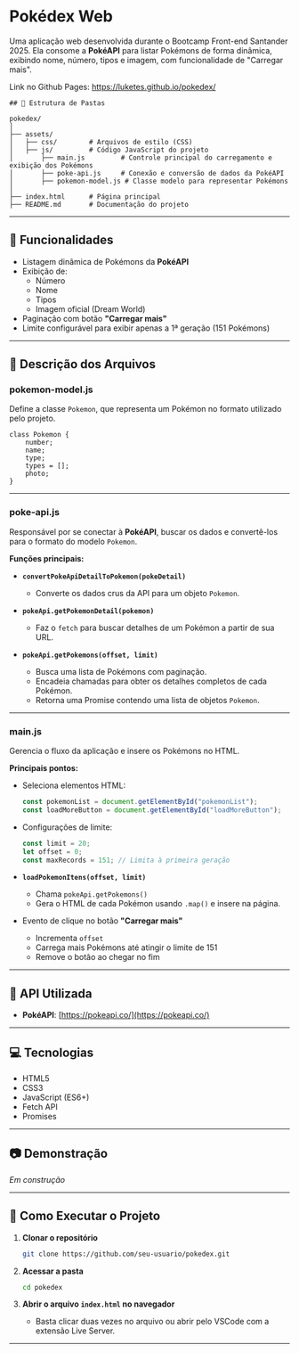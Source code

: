 
# Pokédex Web

Uma aplicação web desenvolvida durante o Bootcamp Front-end Santander 2025. Ela consome a **PokéAPI** para listar Pokémons de forma dinâmica, exibindo nome, número, tipos e imagem, com funcionalidade de "Carregar mais".

Link no Github Pages: https://luketes.github.io/pokedex/
```
## 📂 Estrutura de Pastas

pokedex/
│
├── assets/
│   ├── css/        # Arquivos de estilo (CSS)
│   ├── js/         # Código JavaScript do projeto
│       ├── main.js         # Controle principal do carregamento e exibição dos Pokémons
│       ├── poke-api.js     # Conexão e conversão de dados da PokéAPI
│       ├── pokemon-model.js # Classe modelo para representar Pokémons
│
├── index.html      # Página principal
├── README.md       # Documentação do projeto

````
---

## 🚀 Funcionalidades

- Listagem dinâmica de Pokémons da **PokéAPI**
- Exibição de:
  - Número
  - Nome
  - Tipos
  - Imagem oficial (Dream World)
- Paginação com botão **"Carregar mais"**
- Limite configurável para exibir apenas a 1ª geração (151 Pokémons)

---

## 📜 Descrição dos Arquivos

### **pokemon-model.js**
Define a classe `Pokemon`, que representa um Pokémon no formato utilizado pelo projeto.
```
class Pokemon {
    number;
    name;
    type;
    types = [];
    photo;
}
````

---

### **poke-api.js**

Responsável por se conectar à **PokéAPI**, buscar os dados e convertê-los para o formato do modelo `Pokemon`.

**Funções principais:**

* **`convertPokeApiDetailToPokemon(pokeDetail)`**

  * Converte os dados crus da API para um objeto `Pokemon`.
* **`pokeApi.getPokemonDetail(pokemon)`**

  * Faz o `fetch` para buscar detalhes de um Pokémon a partir de sua URL.
* **`pokeApi.getPokemons(offset, limit)`**

  * Busca uma lista de Pokémons com paginação.
  * Encadeia chamadas para obter os detalhes completos de cada Pokémon.
  * Retorna uma Promise contendo uma lista de objetos `Pokemon`.

---

### **main.js**

Gerencia o fluxo da aplicação e insere os Pokémons no HTML.

**Principais pontos:**

* Seleciona elementos HTML:

  ```js
  const pokemonList = document.getElementById("pokemonList");
  const loadMoreButton = document.getElementById("loadMoreButton");
  ```
* Configurações de limite:

  ```js
  const limit = 20;
  let offset = 0;
  const maxRecords = 151; // Limita à primeira geração
  ```
* **`loadPokemonItens(offset, limit)`**

  * Chama `pokeApi.getPokemons()`
  * Gera o HTML de cada Pokémon usando `.map()` e insere na página.
* Evento de clique no botão **"Carregar mais"**

  * Incrementa `offset`
  * Carrega mais Pokémons até atingir o limite de 151
  * Remove o botão ao chegar no fim

---

## 🔗 API Utilizada

* **PokéAPI**: [https://pokeapi.co/](https://pokeapi.co/)

---

## 💻 Tecnologias

* HTML5
* CSS3
* JavaScript (ES6+)
* Fetch API
* Promises

---

## 📷 Demonstração

*Em construção*

---

## 📌 Como Executar o Projeto

1. **Clonar o repositório**

   ```bash
   git clone https://github.com/seu-usuario/pokedex.git
   ```
2. **Acessar a pasta**

   ```bash
   cd pokedex
   ```
3. **Abrir o arquivo `index.html` no navegador**

   * Basta clicar duas vezes no arquivo ou abrir pelo VSCode com a extensão Live Server.

---
